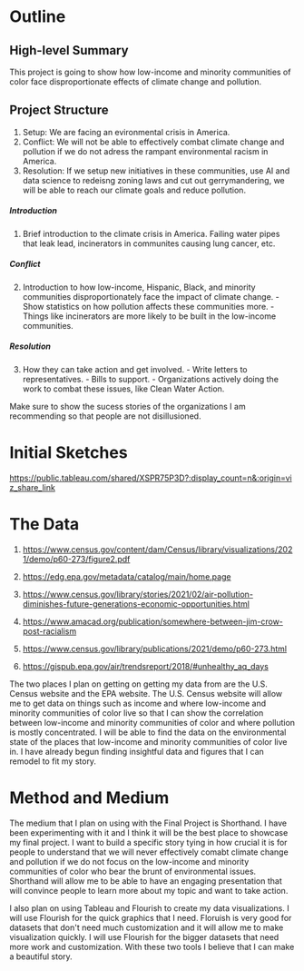 # Outline
## High-level Summary
This project is going to show how low-income and minority communities of color face disproportionate effects of climate change and pollution.

## Project Structure
  1. Setup: We are facing an evironmental crisis in America. 
  2. Conflict: We will not be able to effectively combat climate change and pollution if we do not adress the rampant environmental racism in America.
  3. Resolution: If we setup new initiatives in these communities, use AI and data science to redeisng zoning laws and cut out gerrymandering, we will be able to reach our climate goals and reduce pollution.

##### Introduction
  1. Brief introduction to the climate crisis in America. Failing water pipes that leak lead, incinerators in communites causing lung cancer, etc.

##### Conflict
  2. Introduction to how low-income, Hispanic, Black, and minority communities disproportionately face the impact of climate change.
    - Show statistics on how pollution affects these communities more.
    - Things like incinerators are more likely to be built in the low-income communities. 

##### Resolution
  3. How they can take action and get involved.
    - Write letters to representatives. 
    - Bills to support.
    - Organizations actively doing the work to combat these issues, like Clean Water Action.

Make sure to show the sucess stories of the organizations I am recommending so that people are not disillusioned. 
    


# Initial Sketches

<div class="flourish-embed flourish-chart" data-src="visualisation/7838490"><script src="https://public.flourish.studio/resources/embed.js"></script></div>


<div class="flourish-embed flourish-map" data-src="visualisation/7838553"><script src="https://public.flourish.studio/resources/embed.js"></script></div>

https://public.tableau.com/shared/XSPR75P3D?:display_count=n&:origin=viz_share_link

# The Data
  1. https://www.census.gov/content/dam/Census/library/visualizations/2021/demo/p60-273/figure2.pdf

  2. https://edg.epa.gov/metadata/catalog/main/home.page

  3. https://www.census.gov/library/stories/2021/02/air-pollution-diminishes-future-generations-economic-opportunities.html

  4. https://www.amacad.org/publication/somewhere-between-jim-crow-post-racialism

  5. https://www.census.gov/library/publications/2021/demo/p60-273.html

  6. https://gispub.epa.gov/air/trendsreport/2018/#unhealthy_aq_days

The two places I plan on getting on getting my data from are the U.S. Census website and the EPA website. The U.S. Census website will allow me to get data on things such as income and where low-income and minority communities of color live so that I can show the correlation between low-income and minority communities of color and where pollution is mostly concentrated. I will be able to find the data on the environmental state of the places that low-income and minority communities of color live in. I have already begun finding insightful data and figures that I can remodel to fit my story.

# Method and Medium
The medium that I plan on using with the Final Project is Shorthand. I have been experimenting with it and I think it will be the best place to showcase my final project. I want to build a specific story tying in how crucial it is for people to understand that we will never effectively comabt climate change and pollution if we do not focus on the low-income and minority communities of color who bear the brunt of environmental issues. Shorthand will allow me to be able to have an engaging presentation that will convince people to learn more about my topic and want to take action.

I also plan on using Tableau and Flourish to create my data visualizations. I will use Flourish for the quick graphics that I need. Floruish is very good for datasets that don't need much customization and it will allow me to make visualization quickly. I will use Flourish for the bigger datasets that need more work and customization. With these two tools I believe that I can make a beautiful story. 
